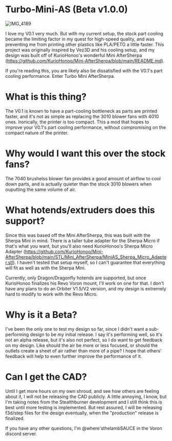 # Turbo-Mini-AS (Beta v1.0.0)
![IMG_4189](https://user-images.githubusercontent.com/93737816/165895620-29b7efa9-3de0-40d0-9382-efdba18dc3aa.JPG)

  I love my V0.1 very much. But with my current setup, the stock part cooling became the limiting factor in my quest for high-speed quality, and was preventing me from printing other plastics like PLA/PETG a little faster. This project was originally inspired by Vez3D and his cooling setup, and my design was built off of KurioHonoo's wonderful Mini AfterSherpa (https://github.com/KurioHonoo/Mini-AfterSherpa/blob/main/README.md).

  If you're reading this, you are likely also be dissatisfied with the V0.1's part cooling performance. Enter Turbo Mini AfterSherpa.


# What is this thing?
  The V0.1 is known to have a part-cooling bottleneck as parts are printed faster, and it's not as simple as replacing the 3010 blower fans with 4010 ones. Ironically, the printer is too compact. This a mod that hopes to improve your V0.1's part cooling performance, without compromising on the compact nature of the printer.

# Why would I want this over the stock fans?
   The 7040 brushelss blower fan provides a good amount of airflow to cool down parts, and is actually quieter than the stock 3010 blowers when ouputting the same volume of air.

# What hotends/extruders does this support?
  Since this was based off the Mini AfterSherpa, this was built with the Sherpa Mini in mind. There is a taller tube adapter for the Sherpa Micro if that's what you want, but you'll also need KurioHonoo's Sherpa Micro Adapter (https://github.com/KurioHonoo/Mini-AfterSherpa/blob/main/STL/Mini_AfterSherpa/MiniAS_Sherpa_Micro_Adapter.stl). I haven't tested that setup myself, so I can't guarantee that everything will fit as well as with the Sherpa Mini. 
 
Currently, only Dragon/Dragonfly hotends are supported, but once KurioHonoo finalizes his Revo Voron mount, I'll work on one for that. I don't have any plans to do an Orbiter V1.5/V2 version, and my design is extremely hard to modify to work with the Revo Micro.

# Why is it a Beta?
  I've been the only one to test my design so far, since I didn't want a sub-performing design to be my initial release. I say it's performing well, so it's not an alpha release, but it's also not perfect, so I do want to get feedback on my design. Like should the air be more or less focused, or should the outlets create a sheet of air rather than more of a pipe? I hope that others' feedback will help to even further improve the performance of it.

# Can I get the CAD?
  Until I get more hours on my own shroud, and see how others are feeling about it, I will not be releasing the CAD publicly. A little annoying, I know, but I'm taking notes from the Stealthburner development and I still think this is best until more testing is implemented. But rest assured, I will be releasing f3d/step files for the design eventually, when the "production" release is finalized.

  If you have any other questions, I'm @where'sthelambSAUCE in the Voron discord server.
